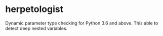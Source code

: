 # herpetologist
Dynamic parameter type checking for Python 3.6 and above. This able to detect deep nested variables.
